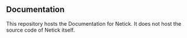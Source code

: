 ## Documentation
This repository hosts the Documentation for Netick. It does not host the source code of Netick itself.

